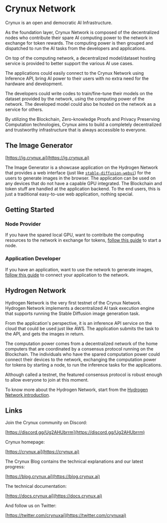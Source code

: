 # Crynux Network

Crynux is an open and democratic AI Infrastructure.

As the foundation layer, Crynux Network is composed of the decentralized nodes who contribute their spare AI computing power to the network in exchange for token rewards. The computing power is then grouped and dispatched to run the AI tasks from the developers and applications.

On top of the computing network, a decentralized model/dataset hosting service is provided to better support the various AI use cases.

The applications could easily connect to the Crynux Network using Inference API, bring AI power to their users with no extra need for the hardware and development.

The developers could write codes to train/fine-tune their models on the dataset provided by the network, using the computing power of the network. The developed model could also be hosted on the network as a service for others.

By utilizing the Blockchain, Zero-knowledge Proofs and Privacy Preserving Computation technologies, Crynux aims to build a completely decentralized and trustworthy infrastructure that is always accessible to everyone.

## The Image Generator

[https://ig.crynux.ai](https://ig.crynux.ai)

The Image Generator is a showcase application on the Hydrogen Network that provides a web interface (just like [`stable-diffusion-webui`](https://github.com/AUTOMATIC1111/stable-diffusion-webui)) for the users to generate images in the browser. 
The application can be used on any devices that do not have a capable GPU integrated. The Blockchain and token stuff are handled at the application backend. To the end users, this is just a traditional easy-to-use web application, nothing special.

## Getting Started

### Node Provider

If you have the spared local GPU, want to contribute the computing resources to the network in exchange for tokens, [follow this guide](https://docs.crynux.ai/node-hosting/join-the-network) to start a node.

### Application Developer

If you have an application, want to use the network to generate images, [follow this guide](https://docs.crynux.ai/application-development/application-workflow) to connect your application to the network.

## Hydrogen Network

Hydrogen Network is the very first testnet of the Crynux Network. Hydrogen Network implements a decentralized AI task execution engine that supports running the Stable Diffusion image generation task.

From the application's perspective, it is an inference API service on the cloud that could be used just like AWS. The application submits the task to the API, and gets the images in return.

The computation power comes from a decentralized network of the home computers that are coordinated by a consensus protocol running on the Blockchain. The individuals who have the spared computation power could connect their devices to the network, exchanging the computation power for tokens by starting a node, to run the inference tasks for the applications.

Although called a testnet, the featured consensus protocol is robust enough to allow everyone to join at this moment.

To know more about the Hydrogen Network, start from the [Hydrogen Network introduction](https://docs.crynux.ai/hydrogen-network).

## Links

Join the Crynux community on Discord:

[https://discord.gg/Ug2AHUbrrm](https://discord.gg/Ug2AHUbrrm)

Crynux homepage:

[https://crynux.ai](https://crynux.ai)

The Crynux Blog contains the technical explanations and our latest progress:

[https://blog.crynux.ai](https://blog.crynux.ai)

The technical documentation:

[https://docs.crynux.ai](https://docs.crynux.ai)

And follow us on Twitter:

[https://twitter.com/crynuxai](https://twitter.com/crynuxai)
